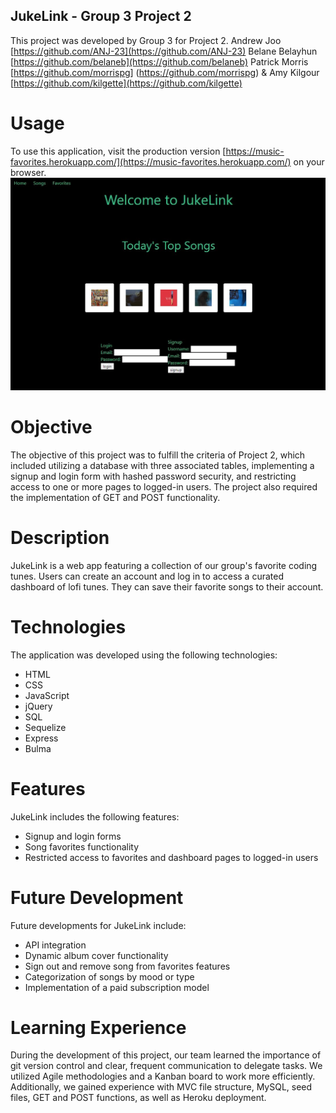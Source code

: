## JukeLink - Group 3 Project 2
This project was developed by Group 3 for Project 2.
Andrew Joo [https://github.com/ANJ-23](https://github.com/ANJ-23)
Belane Belayhun [https://github.com/belaneb](https://github.com/belaneb)
Patrick Morris [https://github.com/morrispg] (https://github.com/morrispg)
& Amy Kilgour [https://github.com/kilgette](https://github.com/kilgette)

# Usage 
To use this application, visit the production version [https://music-favorites.herokuapp.com/](https://music-favorites.herokuapp.com/) on your browser. ![Here is a screenshot of the deployed app](./assets/images/screenshot.jpg)

# Objective
The objective of this project was to fulfill the criteria of Project 2, which included utilizing a database with three associated tables, implementing a signup and login form with hashed password security, and restricting access to one or more pages to logged-in users. The project also required the implementation of GET and POST functionality. 

# Description
JukeLink is a web app featuring a collection of our group's favorite coding tunes. Users can create an account and log in to access a curated dashboard of lofi tunes. They can save their favorite songs to their account.

# Technologies
The application was developed using the following technologies:

* HTML
* CSS
* JavaScript
* jQuery
* SQL
* Sequelize
* Express
* Bulma

# Features
JukeLink includes the following features:

* Signup and login forms
* Song favorites functionality
* Restricted access to favorites and dashboard pages to logged-in users 

# Future Development 
Future developments for JukeLink include:

* API integration
* Dynamic album cover functionality
* Sign out and remove song from favorites features
* Categorization of songs by mood or type
* Implementation of a paid subscription model

# Learning Experience 
During the development of this project, our team learned the importance of git version control and clear, frequent communication to delegate tasks. We utilized Agile methodologies and a Kanban board to work more efficiently. Additionally, we gained experience with MVC file structure, MySQL, seed files, GET and POST functions, as well as Heroku deployment.